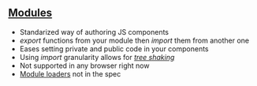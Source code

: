 ## <a href="https://developer.mozilla.org/en-US/docs/Web/JavaScript/Reference/Statements/export" target="_blank">Modules</a>

* Standarized way of authoring JS components
* _export_ functions from your module then _import_ them from another one
* Eases setting private and public code in your components
* Using _import_ granularity allows for <a href="http://rollupjs.org/">_tree shaking_</a>
* Not supported in any browser right now
* <a href="https://github.com/lukehoban/es6features#module-loaders">Module loaders</a> not in the spec
